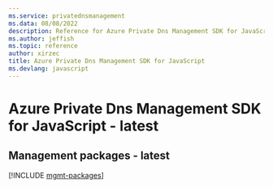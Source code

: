 ```yaml
---
ms.service: privatednsmanagement
ms.data: 08/08/2022
description: Reference for Azure Private Dns Management SDK for JavaScript
ms.author: jeffish
ms.topic: reference
author: xirzec
title: Azure Private Dns Management SDK for JavaScript
ms.devlang: javascript
---
```

# Azure Private Dns Management SDK for JavaScript - latest

## Management packages - latest
[!INCLUDE [mgmt-packages](private-dns-management-mgmt-index.md)]